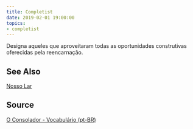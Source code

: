 ```yaml
---
title: Completist
date: 2019-02-01 19:00:00
topics:
- completist
---
```


Designa aqueles que aproveitaram todas as oportunidades construtivas oferecidas pela reencarnação.

## See Also
[Nosso Lar](/books/nosso-lar)

## Source
[O Consolador - Vocabulário (pt-BR)](http://www.oconsolador.com.br/linkfixo/vocabulario/principal.html)



